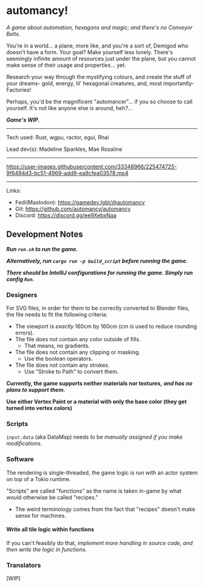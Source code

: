 # automancy!

_A game about automation, hexagons and magic; and there's no Conveyor Belts._

You're in a world... a plane, more like, and you're a sort of, Demigod who doesn't have a form. Your goal? Make yourself less lonely. There's seemingly infinite amount of resources just under the plane, but you cannot make sense of their usage and properties... yet.

Research your way through the mystifying colours, and create the stuff of your dreams- gold, energy, lil' hexagonal creatures, and, most importantly- Factories!

Perhaps, you'd be the magnificent "automancer"... if you so choose to call yourself. It's not like anyone else is around, heh?...

**_Game's WIP._**

---

Tech used: Rust, wgpu, ractor, egui, Rhai

Lead dev(s): Madeline Sparkles, Mae Rosaline

---

https://user-images.githubusercontent.com/33348966/225474725-9f6494d3-bc51-4969-add9-ea9cfea03578.mp4

---

Links:

- Fedi(Mastodon): https://gamedev.lgbt/@automancy
- Git: https://github.com/automancy/automancy
- Discord: https://discord.gg/ee9XebxNaa

## Development Notes

**_Run `run.sh` to run the game._**

**_Alternatively, run `cargo run -p build_script` before running the game._**

**_There should be IntelliJ configurations for running the game. Simply run config `Run`._**

### Designers

For SVG files, in order for them to be correctly converted to Blender files, the file needs to fit the following
criteria:

- The viewport is _exactly_ 160cm by 160cm (cm is used to reduce rounding errors).
- The file does not contain any color outside of fills.
  - That means, no gradients.
- The file does not contain any clipping or masking.
  - Use the boolean operators.
- The file does not contain any strokes.
  - Use "Stroke to Path" to convert them.

**Currently, the game supports neither materials nor textures,** **_and has no plans to support them._**

**Use either Vertex Paint or a material with only the base color (they get turned into vertex colors)**

### Scripts

`input.data` (aka DataMap) needs to be _manually assigned if you make modifications_.

### Software

The rendering is single-threaded, the game logic is run with an actor system on top of a Tokio runtime.

"Scripts" are called "functions" as the name is taken in-game by what would otherwise be called "recipes."

- The weird terminology comes from the fact that "recipes" doesn't make sense for machines.

#### Write all tile logic within functions

If you can't feasibly do that, _implement more handling in source code, and then write the logic in functions._

### Translators

[WIP]
